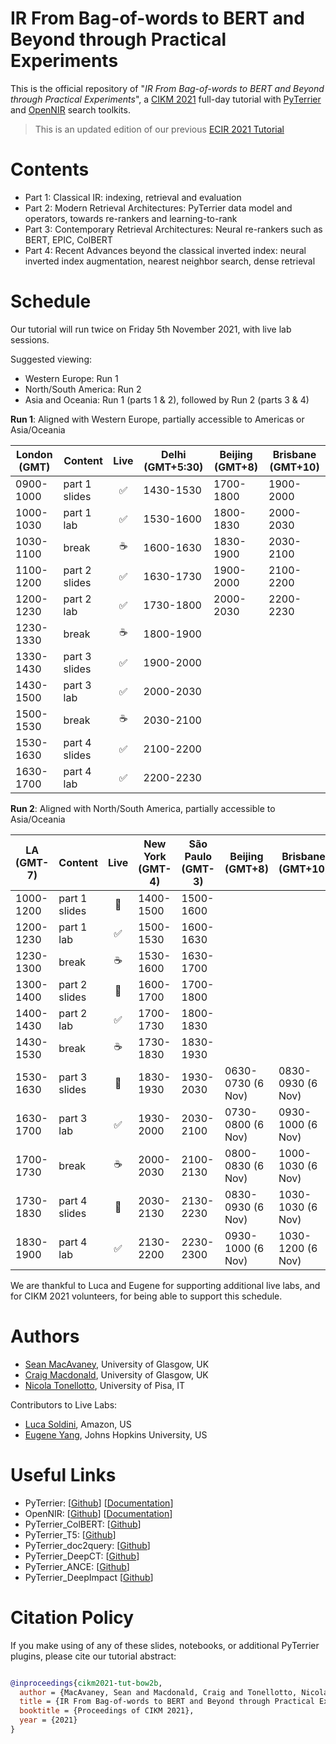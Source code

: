# IR From Bag-of-words to BERT and Beyond through Practical Experiments

This is the official repository of "*IR From Bag-of-words to BERT and Beyond through Practical Experiments*", a [CIKM 2021](https://www.cikm2021.org/) full-day tutorial with [PyTerrier](https://github.com/terrier-org/pyterrier) and [OpenNIR](https://opennir.net) search toolkits.

> This is an updated edition of our previous [ECIR 2021 Tutorial](https://github.com/terrier-org/ecir2021tutorial)

# Contents

* Part 1: Classical IR: indexing, retrieval and evaluation 
* Part 2: Modern Retrieval Architectures: PyTerrier data model and operators, towards re-rankers and learning-to-rank
* Part 3: Contemporary Retrieval Architectures: Neural re-rankers such as BERT, EPIC, ColBERT
* Part 4: Recent Advances beyond the classical inverted index: neural inverted index augmentation, nearest neighbor search, dense retrieval


# Schedule

Our tutorial will run twice on Friday 5th November 2021, with live lab sessions.

 Suggested viewing:
  - Western Europe: Run 1
  - North/South America: Run 2
  - Asia and Oceania: Run 1 (parts 1 & 2), followed by Run 2 (parts 3 & 4)

**Run 1**: Aligned with Western Europe, partially accessible to Americas or Asia/Oceania

| London (GMT) | Content | Live | Delhi (GMT+5:30) | Beijing (GMT+8) | Brisbane (GMT+10)|
|-----|---------|:---:|---------|--------|-----------------|
| 0900-1000 | part 1 slides | ✅ | 1430-1530 | 1700-1800 | 1900-2000 |
| 1000-1030 | part 1 lab | ✅    | 1530-1600 | 1800-1830 | 2000-2030 |
| 1030-1100 | break | ☕         | 1600-1630 | 1830-1900 | 2030-2100 |
| 1100-1200 | part 2 slides | ✅ | 1630-1730 | 1900-2000 | 2100-2200 |
| 1200-1230 | part 2 lab | ✅    | 1730-1800 | 2000-2030 | 2200-2230 |
| 1230-1330 | break | ☕         | 1800-1900 |
| 1330-1430 | part 3 slides | ✅ | 1900-2000 |
| 1430-1500 | part 3 lab | ✅    | 2000-2030 |
| 1500-1530 | break | ☕         | 2030-2100 |
| 1530-1630 | part 4 slides | ✅ | 2100-2200 |
| 1630-1700 | part 4 lab | ✅    | 2200-2230 |

**Run 2**: Aligned with North/South America, partially accessible to Asia/Oceania


| LA (GMT-7) | Content | Live | New York (GMT-4) | São Paulo (GMT-3) | Beijing (GMT+8) | Brisbane (GMT+10)|
|-----|-------|:--:|------|-----------|------------|-----------|
| 1000-1200 | part 1 slides | 🎥  | 1400-1500 | 1500-1600 |
| 1200-1230 | part 1 lab | ✅     | 1500-1530 | 1600-1630 |
| 1230-1300 | break | ☕          | 1530-1600 | 1630-1700 |
| 1300-1400 | part 2 slides  | 🎥 | 1600-1700 | 1700-1800 |
| 1400-1430 | part 2 lab | ✅     | 1700-1730 | 1800-1830 |
| 1430-1530 | break | ☕          | 1730-1830 | 1830-1930 |
| 1530-1630 | part 3 slides  | 🎥 | 1830-1930 | 1930-2030 | 0630-0730 (6 Nov) | 0830-0930 (6 Nov) |
| 1630-1700 | part 3 lab | ✅     | 1930-2000 | 2030-2100 | 0730-0800 (6 Nov) | 0930-1000 (6 Nov) |
| 1700-1730 | break | ☕          | 2000-2030 | 2100-2130 | 0800-0830 (6 Nov) | 1000-1030 (6 Nov) |
| 1730-1830 | part 4 slides  | 🎥 | 2030-2130 | 2130-2230 | 0830-0930 (6 Nov) | 1030-1030 (6 Nov) |
| 1830-1900 | part 4 lab | ✅     | 2130-2200 | 2230-2300 | 0930-1000 (6 Nov) | 1030-1200 (6 Nov) |

We are thankful to Luca and Eugene for supporting additional live labs, and for CIKM 2021 volunteers, for being able to support this schedule.

# Authors

* [Sean MacAvaney](https://macavaney.us), University of Glasgow, UK
* [Craig Macdonald](http://www.dcs.gla.ac.uk/~craigm/), University of Glasgow, UK
* [Nicola Tonellotto](http://tonellotto.github.io), University of Pisa, IT

Contributors to Live Labs:

* [Luca Soldini](https://soldaini.net/), Amazon, US
* [Eugene Yang](https://www.eugene.zone/), Johns Hopkins University, US



# Useful Links

 - PyTerrier: [[Github](https://github.com/terrier-org/pyterrier)] [[Documentation](https://pyterrier.readthedocs.io/en/latest/)]
 - OpenNIR: [[Github](https://github.com/Georgetown-IR-Lab/OpenNIR)] [[Documentation](https://opennir.net/)]
 - PyTerrier_ColBERT: [[Github](https://github.com/terrierteam/pyterrier_colbert)]
 - PyTerrier_T5: [[Github](https://github.com/terrierteam/pyterrier_t5)]
 - PyTerrier_doc2query: [[Github](https://github.com/terrierteam/pyterrier_doc2query)]
 - PyTerrier_DeepCT: [[Github](https://github.com/terrierteam/pyterrier_deepct)]
 - PyTerrier_ANCE: [[Github](https://github.com/terrierteam/pyterrier_ance)]
 - PyTerrier_DeepImpact [[Github](https://github.com/terrierteam/pyterrier_deepimpact)]

# Citation Policy

If you make using of any of these slides, notebooks, or additional PyTerrier plugins, please cite our tutorial abstract:

```bibtex

@inproceedings{cikm2021-tut-bow2b,
  author = {MacAvaney, Sean and Macdonald, Craig and Tonellotto, Nicola},
  title = {IR From Bag-of-words to BERT and Beyond through Practical Experiments: A CIKM 2021 tutorial with PyTerrier and OpenNIR},
  booktitle = {Proceedings of CIKM 2021},
  year = {2021}
}

```
